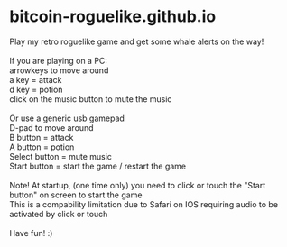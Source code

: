 # bitcoin-roguelike.github.io
Play my retro roguelike game and get some whale alerts on the way!
<br/>
<br/>
If you are playing on a PC:<br/>
  arrowkeys to move around<br/>
  a key = attack<br/>
  d key = potion<br/>
  click on the music button to mute the music<br/>
  <br/>
Or use a generic usb gamepad<br/>
D-pad to move around<br/>
B button = attack<br/>
A button = potion<br/>
Select button = mute music<br/>
Start button = start the game / restart the game<br/>
<br/>
Note! At startup, (one time only) you need to click or touch the "Start button" on screen to start the game<br/>
This is a compability limitation due to Safari on IOS requiring audio to be activated by click or touch<br/>
<br/>
Have fun! :)<br/>

